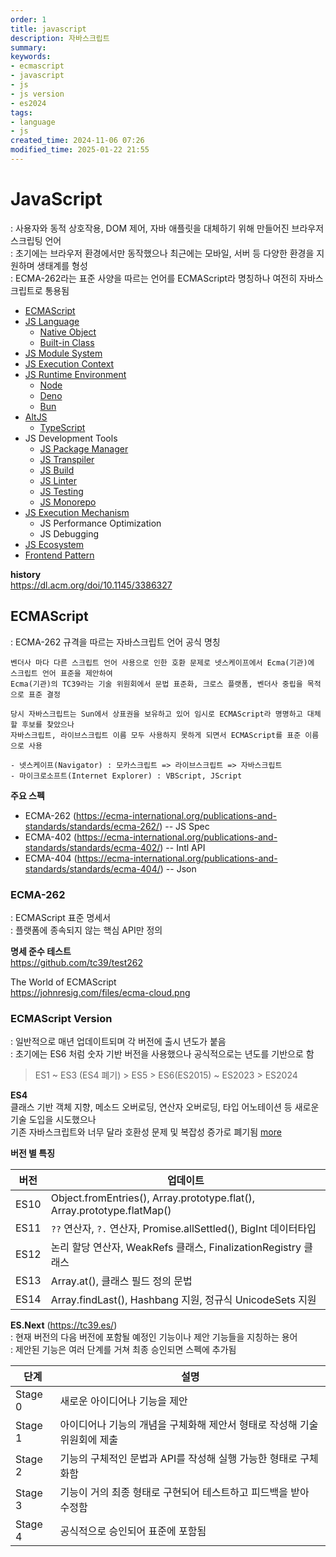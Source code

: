 ```yaml
---
order: 1
title: javascript
description: 자바스크립트
summary:
keywords:
- ecmascript
- javascript
- js
- js version
- es2024
tags:
- language
- js
created_time: 2024-11-06 07:26
modified_time: 2025-01-22 21:55
---
```


# JavaScript 
: 사용자와 동적 상호작용, DOM 제어, 자바 애플릿을 대체하기 위해 만들어진 브라우저 스크립팅 언어  
: 초기에는 브라우저 환경에서만 동작했으나 최근에는 모바일, 서버 등 다양한 환경을 지원하며 생태계를 형성  
: ECMA-262라는 표준 사양을 따르는 언어를 ECMAScript라 명칭하나 여전히 자바스크립트로 통용됨  

- [ECMAScript](#ecmascript)
- [JS Language](./js-lang/index.md)
  - [Native Object](./js-object/object/index.md)
  - [Built-in Class](./js-object/class/index.md)
- [JS Module System](./js-module-system.md)
- [JS Execution Context](./js-execution-context.md)
- [JS Runtime Environment](./js-runtime-environment.md)
  - [Node](./ssjs-node/index.md)
  - [Deno](./ssjs-deno/index.md)
  - [Bun](./ssjs-bun/index.md)
- [AltJS](./js-alt.md)
  - [TypeScript](./ts/index.md)
- JS Development Tools
  - [JS Package Manager](./js-package-manager.md)
  - [JS Transpiler](./js-tool-transpiler.md)
  - [JS Build](./js-tool-build.md)
  - [JS Linter](./js-tool-linter.md)
  - [JS Testing](./js-tool-testing.md)
  - [JS Monorepo](./js-tool-monorepo.md)
- [JS Execution Mechanism](./js-execution-mechanism.md)
  - JS Performance Optimization
  - JS Debugging
- [JS Ecosystem](./js-ecosystem.md)
- [Frontend Pattern](./frontend-pattern/index.md)


**history**  
https://dl.acm.org/doi/10.1145/3386327  



## ECMAScript
: ECMA-262 규격을 따르는 자바스크립트 언어 공식 명칭  

```
벤더사 마다 다른 스크립트 언어 사용으로 인한 호환 문제로 넷스케이프에서 Ecma(기관)에 스크립트 언어 표준을 제안하여 
Ecma(기관)의 TC39라는 기술 위원회에서 문법 표준화, 크로스 플랫폼, 벤더사 중립을 목적으로 표준 결정

당시 자바스크립트는 Sun에서 상표권을 보유하고 있어 임시로 ECMAScript라 명명하고 대체할 후보를 찾았으나
자바스크립트, 라이브스크립트 이름 모두 사용하지 못하게 되면서 ECMAScript를 표준 이름으로 사용

- 넷스케이프(Navigator) : 모카스크립트 => 라이브스크립트 => 자바스크립트   
- 마이크로소프트(Internet Explorer) : VBScript, JScript 
```

**주요 스펙**
- ECMA-262 (https://ecma-international.org/publications-and-standards/standards/ecma-262/) -- JS Spec
- ECMA-402 (https://ecma-international.org/publications-and-standards/standards/ecma-402/) -- Intl API
- ECMA-404 (https://ecma-international.org/publications-and-standards/standards/ecma-404/) -- Json



### ECMA-262
: ECMAScript 표준 명세서  
: 플랫폼에 종속되지 않는 핵심 API만 정의  


**명세 준수 테스트**  
https://github.com/tc39/test262


The World of ECMAScript  
https://johnresig.com/files/ecma-cloud.png



### ECMAScript Version
: 일반적으로 매년 업데이트되며 각 버전에 출시 년도가 붙음  
: 초기에는 ES6 처럼 숫자 기반 버전을 사용했으나 공식적으로는 년도를 기반으로 함  

> ES1 ~ ES3 (ES4 폐기) > ES5 > ES6(ES2015) ~ ES2023 > ES2024


**ES4**  
클래스 기반 객체 지향, 메소드 오버로딩, 연산자 오버로딩, 타입 어노테이션 등 새로운 기술 도입을 시도했으나  
기존 자바스크립트와 너무 달라 호환성 문제 및 복잡성 증가로 폐기됨 [more](https://auth0.com/blog/the-real-story-behind-es4)


**버전 별 특징**

버전 | 업데이트
---|---
ES10 | Object.fromEntries(), Array.prototype.flat(), Array.prototype.flatMap()
ES11 | `??` 연산자, `?.` 연산자, Promise.allSettled(), BigInt 데이터타입
ES12 | 논리 할당 연산자, WeakRefs 클래스, FinalizationRegistry 클래스
ES13 | Array.at(), 클래스 필드 정의 문법
ES14 | Array.findLast(), Hashbang 지원, 정규식 UnicodeSets 지원


**ES.Next** (https://tc39.es/)  
: 현재 버전의 다음 버전에 포함될 예정인 기능이나 제안 기능들을 지칭하는 용어  
: 제안된 기능은 여러 단계를 거쳐 최종 승인되면 스펙에 추가됨  

단계 | 설명
---|---
Stage 0 | 새로운 아이디어나 기능을 제안
Stage 1 | 아이디어나 기능의 개념을 구체화해 제안서 형태로 작성해 기술 위원회에 제출
Stage 2 | 기능의 구체적인 문법과 API를 작성해 실행 가능한 형태로 구체화함
Stage 3 | 기능이 거의 최종 형태로 구현되어 테스트하고 피드백을 받아 수정함
Stage 4 | 공식적으로 승인되어 표준에 포함됨